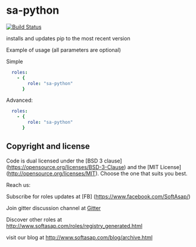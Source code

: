 sa-python
=========

[![Build Status](https://travis-ci.org/softasap/sa-python.svg?branch=master)](https://travis-ci.org/softasap/sa-python)

installs and updates pip to the most recent version

Example of usage (all parameters are optional)

Simple

```YAML
  roles:
    - {
        role: "sa-python"
      }
```

Advanced:

```YAML
  roles:
    - {
        role: "sa-python"
      }
```

Copyright and license
---------------------

Code is dual licensed under the [BSD 3 clause] (https://opensource.org/licenses/BSD-3-Clause) and the [MIT License] (http://opensource.org/licenses/MIT). Choose the one that suits you best.

Reach us:

Subscribe for roles updates at [FB] (https://www.facebook.com/SoftAsap/)

Join gitter discussion channel at [Gitter](https://gitter.im/softasap)

Discover other roles at  http://www.softasap.com/roles/registry_generated.html

visit our blog at http://www.softasap.com/blog/archive.html


